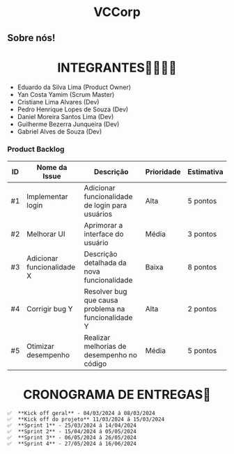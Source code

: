 # <h1 align="center"> VCCorp </h1>
<h2>Sobre nós!</h2>
<p></p>

# <h1 align="center">INTEGRANTES👨‍💻👩‍💻</h1>
- Eduardo da Silva Lima (Product Owner)
- Yan Costa Yamim (Scrum Master)
- Cristiane Lima Alvares (Dev)
- Pedro Henrique Lopes de Souza (Dev)
- Daniel Moreira Santos Lima (Dev)
- Guilherme Bezerra Junqueira (Dev)
- Gabriel Alves de Souza (Dev)

<h3>Product Backlog</h3>

| ID  | Nome da Issue               | Descrição                                              | Prioridade | Estimativa |
|-----|-----------------------------|--------------------------------------------------------|------------|------------|
| #1  | Implementar login           | Adicionar funcionalidade de login para usuários         | Alta       | 5 pontos   |
| #2  | Melhorar UI                 | Aprimorar a interface do usuário                         | Média      | 3 pontos   |
| #3  | Adicionar funcionalidade X  | Descrição detalhada da nova funcionalidade              | Baixa      | 8 pontos   |
| #4  | Corrigir bug Y              | Resolver bug que causa problema na funcionalidade Y     | Alta       | 2 pontos   |
| #5  | Otimizar desempenho         | Realizar melhorias de desempenho no código               | Média      | 5 pontos   |

# <h1 align="center">CRONOGRAMA DE ENTREGAS📆</h1>
    ✅  **Kick off geral** - 04/03/2024 á 08/03/2024
    ✅  **Kick off do projeto** 11/03/2024 á 15/03/2024
    ✅  **Sprint 1** - 25/03/2024 á 14/04/2024
    ✅  **Sprint 2** - 15/04/2024 á 05/05/2024
    ✅  **Sprint 3** - 06/05/2024 á 26/05/2024
    ✅  **Sprint 4** - 27/05/2024 á 16/06/2024
